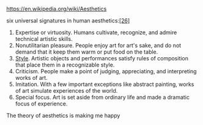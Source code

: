 https://en.wikipedia.org/wiki/Aesthetics

six universal signatures in human aesthetics:[[26]](https://en.m.wikipedia.org/wiki/Aesthetics#cite_note-Dutton-26)

1.  Expertise or virtuosity. Humans cultivate, recognize, and admire technical artistic skills.
2.  Nonutilitarian pleasure. People enjoy art for art's sake, and do not demand that it keep them warm or put food on the table.
3.  [Style](https://en.m.wikipedia.org/wiki/Style_(visual_arts) "Style (visual arts)"). Artistic objects and performances satisfy rules of composition that place them in a recognizable style.
4.  Criticism. People make a point of judging, appreciating, and interpreting works of art.
5.  Imitation. With a few important exceptions like abstract painting, works of art simulate experiences of the world.
6.  Special focus. Art is set aside from ordinary life and made a dramatic focus of experience.


The theory of aesthetics is making me happy